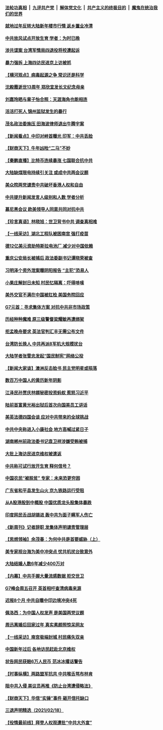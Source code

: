 ####  [法轮功真相](../../../../basic/blob/master/README.md?t=02201701) &nbsp;|&nbsp; [九评共产党](../../../../9ping.md/blob/master/README.md?t=02201701) &nbsp;|&nbsp; [解体党文化](../../../../jtdwh.md/blob/master/README.md?t=02201701)  &nbsp;|&nbsp; [共产主义的终极目的](../../../../gczydzjmd.md/blob/master/README.md?t=02201701) &nbsp;|&nbsp; [魔鬼在统治我们的世界](../../../../mgztzwmdsj.md/blob/master/README.md?t=02201701) 

#### [就地过年反转大陆新年楼市行情 返乡置业冷清](../pages/nsc413/n12763840.md?t=02201701) 

#### [中共放风试点开放生育 学者：为时已晚](../pages/nsc413/n12763576.md?t=02201701) 

#### [涉共谍案 台湾军情局四退役将校遭起诉](../pages/nsc413/n12763725.md?t=02201701) 

#### [暴力强拆 上海四访民进京上访被抓](../pages/nsc413/n12763749.md?t=02201701) 

#### [【横河观点】病毒起源之争 常识还是科学](../pages/nsc413/n12763659.md?t=02201701) 

#### [沈殿霞逝世13周年 郑欣宜发长文纪念母亲](../pages/nsc413/n12763516.md?t=02201701) 


#### [刘嘉玲晒与章子怡合照：天涯海角也能相连](../pages/nsc413/n12763226.md?t=02201701) 

#### [活活打死人 锦州监狱发生的暴行](../pages/nsc413/n12762184.md?t=02201701) 

#### [茂名政法委施压 田海波律师退出牛腾宇案](../pages/nsc413/n12763459.md?t=02201701) 

#### [【新闻看点】中印对峙首曝光 印军：中共丢脸](../pages/nsc413/n12763495.md?t=02201701) 

#### [【财商天下】牛年凶险“二马”不妙](../pages/nsc413/n12763423.md?t=02201701) 

#### [【秦鹏直播】比特币连续暴涨 七国联合抗中共](../pages/nsc413/n12763503.md?t=02201701) 

#### [大陆缺煤限电持续引关注 或成中共两会议题](../pages/nsc413/n12763390.md?t=02201701) 

#### [美众院两党谴责中共破坏香港人权和自由](../pages/nsc413/n12763439.md?t=02201701) 

#### [中共提升新闻发言人级别和人数 学者分析](../pages/nsc413/n12763379.md?t=02201701) 

#### [慕尼黑会议 欧美领导人同意共同对抗中共](../pages/nsc413/n12763330.md?t=02201701) 

#### [【珍言真语】林晓旭：世卫背书中共 调查真相难](../pages/nsc413/n12763275.md?t=02201701) 

#### [【一线采访】湖北工程队被困南宫 强打疫苗](../pages/nsc413/n12763336.md?t=02201701) 

#### [德12亿美元资助特斯拉电池厂 减少对中国依赖](../pages/nsc413/n12763089.md?t=02201701) 

#### [重庆公安局长被捕后 政法委副书记谭晓荣被查](../pages/nsc413/n12763049.md?t=02201701) 

#### [习明泽个资外泄案曝阴阳报告 “主犯”恐易人](../pages/nsc413/n12763070.md?t=02201701) 

#### [小果庄解封日未知 村民忆隔离：吓得哆嗦](../pages/nsc413/n12763108.md?t=02201701) 

#### [美外交官不满在中国被肛检 美国务院回应](../pages/nsc413/n12763125.md?t=02201701) 

#### [G7元首：寻求集体方案 对抗中共非市场政策](../pages/nsc413/n12763062.md?t=02201701) 

#### [历经种种魔难 原三级警督梁耀敏再遭绑架](../pages/nsc413/n12760433.md?t=02201701) 

#### [拒孟晚舟要求 英法官判汇丰无需公布文件](../pages/nsc413/n12762895.md?t=02201701) 

#### [台湾防长换人 中共再派8军机大规模扰台](../pages/nsc413/n12762894.md?t=02201701) 

#### [大陆学者张雪忠发起“国民制宪”网络公投](../pages/nsc413/n12762792.md?t=02201701) 

#### [【新闻大家谈】澳洲反击脸书 民主党明星或殒落](../pages/nsc413/n12762758.md?t=02201701) 

#### [数百万中国人的黄历新年阴影](../pages/nsc413/n12762614.md?t=02201701) 

#### [江泽民孙贾庆林婿秘密投资蚂蚁 惹怒习近平](../pages/nsc413/n12760812.md?t=02201701) 

#### [陆前首富黄光裕出狱后首次向国美员工讲话](../pages/nsc413/n12762226.md?t=02201701) 

#### [美英法德四国会谈 应对中共带来的全球挑战](../pages/nsc413/n12762201.md?t=02201701) 

#### [中共中央称进入小康社会 地方高喊过紧日子](../pages/nsc413/n12762190.md?t=02201701) 


#### [湖南郴州前政法委书记袁卫祥涉嫌受贿被捕](../pages/nsc413/n12762032.md?t=02201701) 

#### [大批上海访民进京维权被遣返](../pages/nsc413/n12761279.md?t=02201701) 

#### [中共称可试行放开生育 释何信号？](../pages/nsc413/n12761558.md?t=02201701) 

#### [中国农民“被脱贫” 专家：未来恐更穷困](../pages/nsc413/n12761935.md?t=02201701) 

#### [广东省和平县发生山火 京九铁路运行受阻](../pages/nsc413/n12761929.md?t=02201701) 

#### [从A股港股到中概股 中国优质龙头股集体暴跌](../pages/nsc413/n12761147.md?t=02201701) 

#### [印度网民舌战胡锡进 轰中共为面子瞒军人伤亡](../pages/nsc413/n12761527.md?t=02201701) 

#### [《新周刊》记者辞职 发集体声明谴责管理层](../pages/nsc413/n12761394.md?t=02201701) 

#### [【思想领袖】余茂春：为何中共是首要威胁（上）](../pages/nsc413/n12759104.md?t=02201701) 

#### [美专家视台海为美中冲突点 忧共机扰台致意外](../pages/nsc413/n12761487.md?t=02201701) 

#### [大陆结婚人数6年减少400万对](../pages/nsc413/n12761201.md?t=02201701) 

#### [【内幕】中共手握大量流感数据 拒交世卫](../pages/nsc413/n12760822.md?t=02201701) 

#### [G7峰会周五召开 英首相吁查清病毒来源](../pages/nsc413/n12761336.md?t=02201701) 

#### [迟报8个月 中共自曝中印边境冲突4死](../pages/nsc413/n12761361.md?t=02201701) 

#### [佩洛西：为中国人权发声 是美国两党议题](../pages/nsc413/n12761213.md?t=02201701) 

#### [周迅离婚后回家过年 真实素颜照惊呆网友](../pages/nsc413/n12760790.md?t=02201701) 

#### [【一线采访】南宫极端封城 村民痛失双亲](../pages/nsc413/n12761005.md?t=02201701) 

#### [中国新年过后 各地访民赶赴北京维权](../pages/nsc413/n12761244.md?t=02201701) 

#### [状告网民获赔6万人民币 范冰冰撂话警告](../pages/nsc413/n12760935.md?t=02201701) 

#### [【时事纵横】两路盟军抗共 中共喉舌骂布林肯](../pages/nsc413/n12761056.md?t=02201701) 

#### [阻中共入侵 美议员再推《防止台湾遭侵略法》](../pages/nsc413/n12761000.md?t=02201701) 

#### [【财商天下】华信“实锤”事件 砸开信托缺口](../pages/nsc413/n12760362.md?t=02201701) 

#### [三退声明精选（2021/02/18）](../pages/nsc413/n12761142.md?t=02201701) 

#### [【役情最前线】拜登人权观遭批“中共大外宣”](../pages/nsc413/n12760718.md?t=02201701) 

